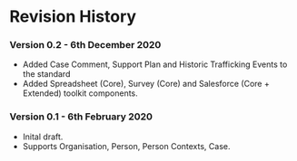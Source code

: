 # Revision History

### Version 0.2 - 6th December 2020

* Added Case Comment, Support Plan and Historic Trafficking Events to the standard
* Added Spreadsheet (Core), Survey (Core) and Salesforce (Core + Extended) toolkit components.

### Version 0.1 - 6th February 2020

* Inital draft.
* Supports Organisation, Person, Person Contexts, Case.
